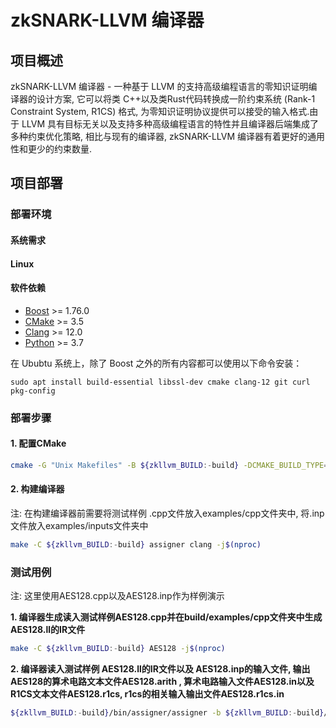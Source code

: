 # zkSNARK-LLVM 编译器



## 项目概述

zkSNARK-LLVM 编译器 - 一种基于 LLVM 的支持高级编程语言的零知识证明编译器的设计方案, 它可以将类 C++以及类Rust代码转换成一阶约束系统 (Rank-1 Constraint System, R1CS) 格式, 为零知识证明协议提供可以接受的输入格式.由于 LLVM 具有目标无关以及支持多种高级编程语言的特性并且编译器后端集成了多种约束优化策略, 相比与现有的编译器, zkSNARK-LLVM 编译器有着更好的通用性和更少的约束数量. 



## 项目部署

### 部署环境



#### 系统需求

#### Linux



#### 软件依赖

* [Boost](https://www.boost.org/) >= 1.76.0
* [CMake](https://cmake.org/) >= 3.5
* [Clang](https://clang.llvm.org/) >= 12.0
* [Python](https://www.python.org/) >= 3.7

在 Ububtu 系统上，除了 Boost 之外的所有内容都可以使用以下命令安装：

```
sudo apt install build-essential libssl-dev cmake clang-12 git curl pkg-config
```



### 部署步骤

#### **1. 配置CMake**

```bash
cmake -G "Unix Makefiles" -B ${zkllvm_BUILD:-build} -DCMAKE_BUILD_TYPE=Release .
```
#### **2. 构建编译器**

注: 在构建编译器前需要将测试样例 .cpp文件放入examples/cpp文件夹中, 将.inp文件放入examples/inputs文件夹中

```bash
make -C ${zkllvm_BUILD:-build} assigner clang -j$(nproc)
```

### 测试用例

注: 这里使用AES128.cpp以及AES128.inp作为样例演示

**1. 编译器生成读入测试样例AES128.cpp并在build/examples/cpp文件夹中生成 AES128.ll的IR文件**

```bash
make -C ${zkllvm_BUILD:-build} AES128 -j$(nproc)
```

 **2. 编译器读入测试样例 AES128.ll的IR文件以及 AES128.inp的输入文件, 输出AES128的算术电路文本文件AES128.arith , 算术电路输入文件AES128.in以及R1CS文本文件AES128.r1cs, r1cs的相关输入输出文件AES128.r1cs.in**
```bash
${zkllvm_BUILD:-build}/bin/assigner/assigner -b ${zkllvm_BUILD:-build}/examples/cpp/AES128.ll -i examples/inputs/AES128.inp -c AES128.arith -o AES128.in -r AES128.r1cs
```
